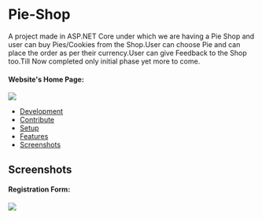 # Pie-Shop
A project made in ASP.NET Core under which we are having a Pie Shop and user can buy Pies/Cookies from the Shop.User can choose Pie and can place the order as per their currency.User can give Feedback to the Shop too.Till Now completed only initial phase yet more to come.

#### Website's Home Page:
![](https://github.com/DhruvKinger/Pie-Shop/blob/master/Forgithub/Screenshot%20(644).png)

+ [Development](#development)
+ [Contribute](#contribute)
+ [Setup](#setup)
+ [Features](#features)
+ [Screenshots](#screenshots)

## Screenshots

#### Registration Form:
![](https://github.com/DhruvKinger/Pie-Shop/blob/master/Forgithub/Screenshot%20(645).png)


